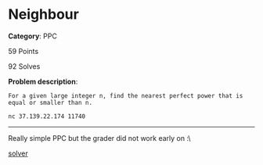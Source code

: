 # Neighbour
**Category**: PPC

59 Points

92 Solves

**Problem description**:
```
For a given large integer n, find the nearest perfect power that is equal or smaller than n.

nc 37.139.22.174 11740
```
---

Really simple PPC but the grader did not work early on :\

[solver](sol.py)
